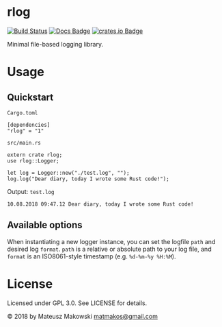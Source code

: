 # rlog

[![Build Status](https://travis-ci.org/makos/rlog.svg?branch=master)](https://travis-ci.org/makos/rlog) [![Docs Badge](https://docs.rs/rlog/badge.svg)](https://docs.rs/rlog/) [![crates.io Badge](https://img.shields.io/badge/crates.io-1.0-orange.svg)](https://crates.io/crates/rlog)

Minimal file-based logging library.

# Usage

## Quickstart

`Cargo.toml`
````
[dependencies]
"rlog" = "1"
````

`src/main.rs`
````
extern crate rlog;
use rlog::Logger;

let log = Logger::new("./test.log", "");
log.log("Dear diary, today I wrote some Rust code!");
````

Output:
`test.log`
````
10.08.2018 09:47.12 Dear diary, today I wrote some Rust code!
````

## Available options

When instantiating a new logger instance, you can set the logfile `path` and desired log `format`.
`path` is a relative or absolute path to your log file, and `format` is an ISO8061-style timestamp (e.g. `%d-%m-%y %H:%M`).

# License

Licensed under GPL 3.0. See LICENSE for details.

&copy; 2018 by Mateusz Makowski <matmakos@gmail.com>
